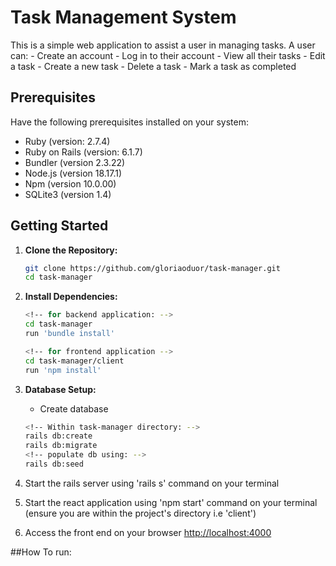 # Task Management System

This is a simple web application to assist a user in managing tasks.
A user can:
    - Create an account 
    - Log in to their account
    - View all their tasks
    - Edit a task
    - Create a new task
    - Delete a task
    - Mark a task as completed

## Prerequisites
Have the following prerequisites installed on your system:

- Ruby (version: 2.7.4)
- Ruby on Rails (version: 6.1.7)
- Bundler (version 2.3.22)
- Node.js (version 18.17.1)
- Npm (version 10.0.00)
- SQLite3 (version 1.4)


## Getting Started

1. **Clone the Repository:**

    ```bash
    git clone https://github.com/gloriaoduor/task-manager.git
    cd task-manager
    ```
2. **Install Dependencies:**

    ```bash
    <!-- for backend application: -->
    cd task-manager
    run 'bundle install'

    <!-- for frontend application -->
    cd task-manager/client
    run 'npm install'
    ```
3. **Database Setup:**

    - Create database
    
    ```bash
    <!-- Within task-manager directory: -->
    rails db:create
    rails db:migrate
    <!-- populate db using: -->
    rails db:seed
4. Start the rails server using 'rails s' command on your terminal
5. Start the react application using 'npm start' command on your terminal (ensure you are within the project's directory i.e 'client')
6. Access the front end on your browser [http://localhost:4000](http://localhost:4000x)



##How To run:


